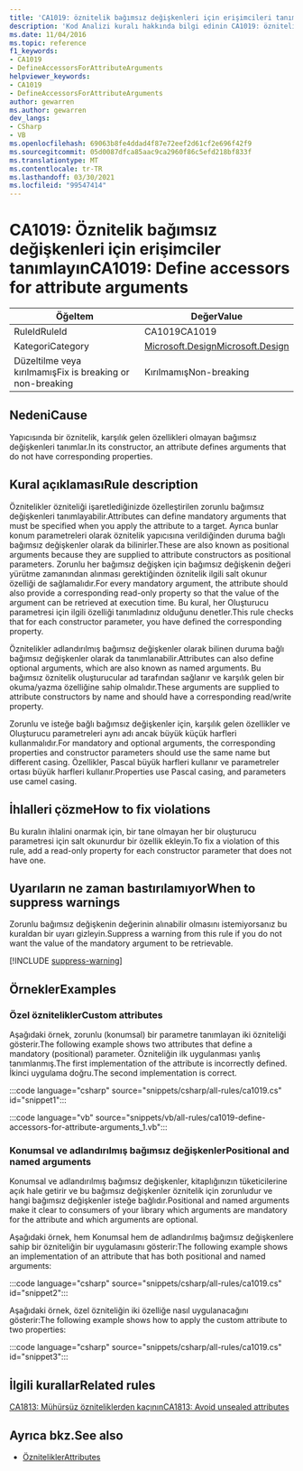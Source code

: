 ```yaml
---
title: 'CA1019: öznitelik bağımsız değişkenleri için erişimcileri tanımlayın (kod analizi)'
description: 'Kod Analizi kuralı hakkında bilgi edinin CA1019: öznitelik bağımsız değişkenleri için erişimcileri tanımlayın'
ms.date: 11/04/2016
ms.topic: reference
f1_keywords:
- CA1019
- DefineAccessorsForAttributeArguments
helpviewer_keywords:
- CA1019
- DefineAccessorsForAttributeArguments
author: gewarren
ms.author: gewarren
dev_langs:
- CSharp
- VB
ms.openlocfilehash: 69063b8fe4ddad4f87e72eef2d61cf2e696f42f9
ms.sourcegitcommit: 05d0087dfca85aac9ca2960f86c5efd218bf833f
ms.translationtype: MT
ms.contentlocale: tr-TR
ms.lasthandoff: 03/30/2021
ms.locfileid: "99547414"
---
```

# <a name="ca1019-define-accessors-for-attribute-arguments"></a><span data-ttu-id="2e420-103">CA1019: Öznitelik bağımsız değişkenleri için erişimciler tanımlayın</span><span class="sxs-lookup"><span data-stu-id="2e420-103">CA1019: Define accessors for attribute arguments</span></span>

| <span data-ttu-id="2e420-104">Öğe</span><span class="sxs-lookup"><span data-stu-id="2e420-104">Item</span></span>                                     | <span data-ttu-id="2e420-105">Değer</span><span class="sxs-lookup"><span data-stu-id="2e420-105">Value</span></span>            |
|------------------------------------------|------------------|
| <span data-ttu-id="2e420-106">RuleId</span><span class="sxs-lookup"><span data-stu-id="2e420-106">RuleId</span></span>                                   | <span data-ttu-id="2e420-107">CA1019</span><span class="sxs-lookup"><span data-stu-id="2e420-107">CA1019</span></span>           |
| <span data-ttu-id="2e420-108">Kategori</span><span class="sxs-lookup"><span data-stu-id="2e420-108">Category</span></span>                                 | [<span data-ttu-id="2e420-109">Microsoft.Design</span><span class="sxs-lookup"><span data-stu-id="2e420-109">Microsoft.Design</span></span>](design-warnings.md) |
| <span data-ttu-id="2e420-110">Düzeltilme veya kırılmamış</span><span class="sxs-lookup"><span data-stu-id="2e420-110">Fix is breaking or non-breaking</span></span> | <span data-ttu-id="2e420-111">Kırılmamış</span><span class="sxs-lookup"><span data-stu-id="2e420-111">Non-breaking</span></span>     |

## <a name="cause"></a><span data-ttu-id="2e420-112">Nedeni</span><span class="sxs-lookup"><span data-stu-id="2e420-112">Cause</span></span>

<span data-ttu-id="2e420-113">Yapıcısında bir öznitelik, karşılık gelen özellikleri olmayan bağımsız değişkenleri tanımlar.</span><span class="sxs-lookup"><span data-stu-id="2e420-113">In its constructor, an attribute defines arguments that do not have corresponding properties.</span></span>

## <a name="rule-description"></a><span data-ttu-id="2e420-114">Kural açıklaması</span><span class="sxs-lookup"><span data-stu-id="2e420-114">Rule description</span></span>

<span data-ttu-id="2e420-115">Öznitelikler özniteliği işaretlediğinizde özelleştirilen zorunlu bağımsız değişkenleri tanımlayabilir.</span><span class="sxs-lookup"><span data-stu-id="2e420-115">Attributes can define mandatory arguments that must be specified when you apply the attribute to a target.</span></span> <span data-ttu-id="2e420-116">Ayrıca bunlar konum parametreleri olarak öznitelik yapıcısına verildiğinden duruma bağlı bağımsız değişkenler olarak da bilinirler.</span><span class="sxs-lookup"><span data-stu-id="2e420-116">These are also known as positional arguments because they are supplied to attribute constructors as positional parameters.</span></span> <span data-ttu-id="2e420-117">Zorunlu her bağımsız değişken için bağımsız değişkenin değeri yürütme zamanından alınması gerektiğinden öznitelik ilgili salt okunur özelliği de sağlamalıdır.</span><span class="sxs-lookup"><span data-stu-id="2e420-117">For every mandatory argument, the attribute should also provide a corresponding read-only property so that the value of the argument can be retrieved at execution time.</span></span> <span data-ttu-id="2e420-118">Bu kural, her Oluşturucu parametresi için ilgili özelliği tanımladınız olduğunu denetler.</span><span class="sxs-lookup"><span data-stu-id="2e420-118">This rule checks that for each constructor parameter, you have defined the corresponding property.</span></span>

<span data-ttu-id="2e420-119">Öznitelikler adlandırılmış bağımsız değişkenler olarak bilinen duruma bağlı bağımsız değişkenler olarak da tanımlanabilir.</span><span class="sxs-lookup"><span data-stu-id="2e420-119">Attributes can also define optional arguments, which are also known as named arguments.</span></span> <span data-ttu-id="2e420-120">Bu bağımsız öznitelik oluşturucular ad tarafından sağlanır ve karşılık gelen bir okuma/yazma özelliğine sahip olmalıdır.</span><span class="sxs-lookup"><span data-stu-id="2e420-120">These arguments are supplied to attribute constructors by name and should have a corresponding read/write property.</span></span>

<span data-ttu-id="2e420-121">Zorunlu ve isteğe bağlı bağımsız değişkenler için, karşılık gelen özellikler ve Oluşturucu parametreleri aynı adı ancak büyük küçük harfleri kullanmalıdır.</span><span class="sxs-lookup"><span data-stu-id="2e420-121">For mandatory and optional arguments, the corresponding properties and constructor parameters should use the same name but different casing.</span></span> <span data-ttu-id="2e420-122">Özellikler, Pascal büyük harfleri kullanır ve parametreler ortası büyük harfleri kullanır.</span><span class="sxs-lookup"><span data-stu-id="2e420-122">Properties use Pascal casing, and parameters use camel casing.</span></span>

## <a name="how-to-fix-violations"></a><span data-ttu-id="2e420-123">İhlalleri çözme</span><span class="sxs-lookup"><span data-stu-id="2e420-123">How to fix violations</span></span>

<span data-ttu-id="2e420-124">Bu kuralın ihlalini onarmak için, bir tane olmayan her bir oluşturucu parametresi için salt okunurdur bir özellik ekleyin.</span><span class="sxs-lookup"><span data-stu-id="2e420-124">To fix a violation of this rule, add a read-only property for each constructor parameter that does not have one.</span></span>

## <a name="when-to-suppress-warnings"></a><span data-ttu-id="2e420-125">Uyarıların ne zaman bastırılamıyor</span><span class="sxs-lookup"><span data-stu-id="2e420-125">When to suppress warnings</span></span>

<span data-ttu-id="2e420-126">Zorunlu bağımsız değişkenin değerinin alınabilir olmasını istemiyorsanız bu kuraldan bir uyarı gizleyin.</span><span class="sxs-lookup"><span data-stu-id="2e420-126">Suppress a warning from this rule if you do not want the value of the mandatory argument to be retrievable.</span></span>

[!INCLUDE [suppress-warning](../../../../includes/code-analysis/suppress-warning.md)]

## <a name="examples"></a><span data-ttu-id="2e420-127">Örnekler</span><span class="sxs-lookup"><span data-stu-id="2e420-127">Examples</span></span>

### <a name="custom-attributes"></a><span data-ttu-id="2e420-128">Özel öznitelikler</span><span class="sxs-lookup"><span data-stu-id="2e420-128">Custom attributes</span></span>

<span data-ttu-id="2e420-129">Aşağıdaki örnek, zorunlu (konumsal) bir parametre tanımlayan iki özniteliği gösterir.</span><span class="sxs-lookup"><span data-stu-id="2e420-129">The following example shows two attributes that define a mandatory (positional) parameter.</span></span> <span data-ttu-id="2e420-130">Özniteliğin ilk uygulanması yanlış tanımlanmış.</span><span class="sxs-lookup"><span data-stu-id="2e420-130">The first implementation of the attribute is incorrectly defined.</span></span> <span data-ttu-id="2e420-131">İkinci uygulama doğru.</span><span class="sxs-lookup"><span data-stu-id="2e420-131">The second implementation is correct.</span></span>

:::code language="csharp" source="snippets/csharp/all-rules/ca1019.cs" id="snippet1":::

:::code language="vb" source="snippets/vb/all-rules/ca1019-define-accessors-for-attribute-arguments_1.vb":::

### <a name="positional-and-named-arguments"></a><span data-ttu-id="2e420-132">Konumsal ve adlandırılmış bağımsız değişkenler</span><span class="sxs-lookup"><span data-stu-id="2e420-132">Positional and named arguments</span></span>

<span data-ttu-id="2e420-133">Konumsal ve adlandırılmış bağımsız değişkenler, kitaplığınızın tüketicilerine açık hale getirir ve bu bağımsız değişkenler öznitelik için zorunludur ve hangi bağımsız değişkenler isteğe bağlıdır.</span><span class="sxs-lookup"><span data-stu-id="2e420-133">Positional and named arguments make it clear to consumers of your library which arguments are mandatory for the attribute and which arguments are optional.</span></span>

<span data-ttu-id="2e420-134">Aşağıdaki örnek, hem Konumsal hem de adlandırılmış bağımsız değişkenlere sahip bir özniteliğin bir uygulamasını gösterir:</span><span class="sxs-lookup"><span data-stu-id="2e420-134">The following example shows an implementation of an attribute that has both positional and named arguments:</span></span>

:::code language="csharp" source="snippets/csharp/all-rules/ca1019.cs" id="snippet2":::

<span data-ttu-id="2e420-135">Aşağıdaki örnek, özel özniteliğin iki özelliğe nasıl uygulanacağını gösterir:</span><span class="sxs-lookup"><span data-stu-id="2e420-135">The following example shows how to apply the custom attribute to two properties:</span></span>

:::code language="csharp" source="snippets/csharp/all-rules/ca1019.cs" id="snippet3":::

## <a name="related-rules"></a><span data-ttu-id="2e420-136">İlgili kurallar</span><span class="sxs-lookup"><span data-stu-id="2e420-136">Related rules</span></span>

[<span data-ttu-id="2e420-137">CA1813: Mühürsüz özniteliklerden kaçının</span><span class="sxs-lookup"><span data-stu-id="2e420-137">CA1813: Avoid unsealed attributes</span></span>](ca1813.md)

## <a name="see-also"></a><span data-ttu-id="2e420-138">Ayrıca bkz.</span><span class="sxs-lookup"><span data-stu-id="2e420-138">See also</span></span>

- [<span data-ttu-id="2e420-139">Öznitelikler</span><span class="sxs-lookup"><span data-stu-id="2e420-139">Attributes</span></span>](../../../standard/design-guidelines/attributes.md)
